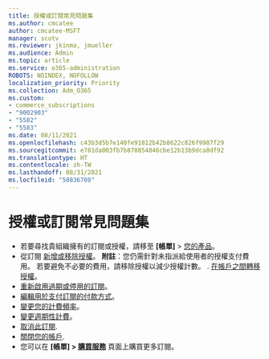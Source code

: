 ```yaml
---
title: 授權或訂閱常見問題集
ms.author: cmcatee
author: cmcatee-MSFT
manager: scotv
ms.reviewer: jkinma, jmueller
ms.audience: Admin
ms.topic: article
ms.service: o365-administration
ROBOTS: NOINDEX, NOFOLLOW
localization_priority: Priority
ms.collection: Adm_O365
ms.custom:
- commerce_subscriptions
- "9002903"
- "5582"
- "5583"
ms.date: 08/11/2021
ms.openlocfilehash: c43b3d5b7e140fe91812b42b8622c826f9987f29
ms.sourcegitcommit: e781da003fb7b878854846cbe12b13b9dca8df92
ms.translationtype: HT
ms.contentlocale: zh-TW
ms.lasthandoff: 08/31/2021
ms.locfileid: "58836708"
---
```

# <a name="license-or-subscription-faq"></a>授權或訂閱常見問題集

- 若要尋找貴組織擁有的訂閱或授權，請移至 **[帳單]** > [您的產品](https://go.microsoft.com/fwlink/p/?linkid=842054)。
- 從訂閱 [新增或移除授權](https://docs.microsoft.com/alchemyinsights/how-to-add-or-reduce-licenses)。
    **附註**：您仍需針對未指派給使用者的授權支付費用。 若要避免不必要的費用，請移除授權以減少授權計數。
. [在帳戶之間轉移授權](https://docs.microsoft.com/alchemyinsights/transfer-licenses-between-tenants)。
- [重新啟用過期或停用的訂閱](https://go.microsoft.com/fwlink/p/?linkid=2117519)。
- [編輯用於支付訂閱的付款方式](https://go.microsoft.com/fwlink/p/?linkid=2117167)。
- [變更您的計費頻率](https://go.microsoft.com/fwlink/p/?linkid=2119112)。
- [變更週期性計費](https://go.microsoft.com/fwlink/p/?linkid=2119216)。
- [取消此訂閱](https://go.microsoft.com/fwlink/p/?linkid=2119113).
- [關閉您的帳戶](https://docs.microsoft.com/alchemyinsights/how-to-close-your-account).
- 您可以在 **[帳單] > [購買服務](https://go.microsoft.com/fwlink/p/?linkid=868433)** 頁面上購買更多訂閱。